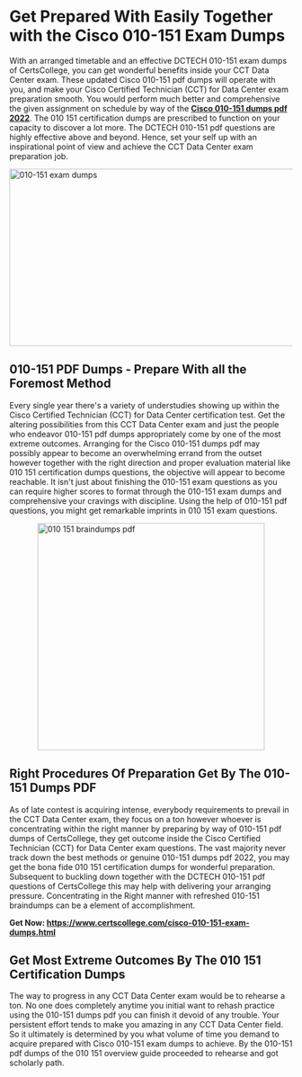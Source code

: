 <h1><strong>Get Prepared With Easily Together with the Cisco 010-151 Exam Dumps&nbsp;</strong></h1>
<p><span style="font-weight: 400;">With an arranged timetable and an effective DCTECH 010-151 exam dumps of CertsCollege, you can get wonderful benefits inside your CCT Data Center exam. These updated Cisco 010-151 pdf dumps will operate with you, and make your Cisco Certified Technician (CCT) for Data Center exam preparation smooth. You would perform much better and comprehensive the given assignment on schedule by way of the <strong><a href="https://www.certscollege.com/cisco-010-151-exam-dumps.html">Cisco 010-151 dumps pdf 2022</a></strong>. The 010 151 certification dumps are prescribed to function on your capacity to discover a lot more. The DCTECH 010-151 pdf questions are highly effective above and beyond. Hence, set your self up with an inspirational point of view and achieve the CCT Data Center exam preparation job.&nbsp;</span></p>
<p><span style="font-weight: 400;"><img style="display: block; margin-left: auto; margin-right: auto;" src="https://i.ibb.co/CPDK3ps/Yellow-and-Blue-Initiative-Blog-Banner.png" alt="010-151 exam dumps" width="559" height="315" /></span></p>
<h2><strong>010-151 PDF Dumps - Prepare With all the Foremost Method</strong></h2>
<p><span style="font-weight: 400;">Every single year there's a variety of understudies showing up within the Cisco Certified Technician (CCT) for Data Center certification test. Get the altering possibilities from this CCT Data Center exam and just the people who endeavor 010-151 pdf dumps appropriately come by one of the most extreme outcomes. Arranging for the Cisco 010-151 dumps pdf may possibly appear to become an overwhelming errand from the outset however together with the right direction and proper evaluation material like 010 151 certification dumps questions, the objective will appear to become reachable. It isn't just about finishing the 010-151 exam questions as you can require higher scores to format through the 010-151 exam dumps and comprehensive your cravings with discipline. Using the help of 010-151 pdf questions, you might get remarkable imprints in 010 151 exam questions.</span></p>
<p><span style="font-weight: 400;"><a href="https://tinyurl.com/yclxo52w"><img style="display: block; margin-left: auto; margin-right: auto;" src="https://i.ibb.co/9tMrhdY/Teacher-Appreciation-Invitation.png" alt="010 151 braindumps pdf " width="404" height="404" /></a></span></p>
<h2><strong>Right Procedures Of Preparation Get By The 010-151 Dumps PDF</strong></h2>
<p><span style="font-weight: 400;">As of late contest is acquiring intense, everybody requirements to prevail in the CCT Data Center exam, they focus on a ton however whoever is concentrating within the right manner by preparing by way of 010-151 pdf dumps of CertsCollege, they get outcome inside the Cisco Certified Technician (CCT) for Data Center exam questions. The vast majority never track down the best methods or genuine 010-151 dumps pdf 2022, you may get the bona fide 010 151 certification dumps for wonderful preparation. Subsequent to buckling down together with the DCTECH 010-151 pdf questions of CertsCollege this may help with delivering your arranging pressure. Concentrating in the Right manner with refreshed 010-151 braindumps can be a element of accomplishment.</span></p>
<p><span style="font-weight: 400;"><strong>Get Now: <a href="https://www.certscollege.com/cisco-010-151-exam-dumps.html">https://www.certscollege.com/cisco-010-151-exam-dumps.html</a></strong></span></p>
<h2><strong>Get Most Extreme Outcomes By The 010 151 Certification Dumps</strong></h2>
<p><span style="font-weight: 400;">The way to progress in any CCT Data Center exam would be to rehearse a ton. No one does completely anytime you initial want to rehash practice using the 010-151 dumps pdf you can finish it devoid of any trouble. Your persistent effort tends to make you amazing in any CCT Data Center field. So it ultimately is determined by you what volume of time you demand to acquire prepared with Cisco 010-151 exam dumps to achieve. By the 010-151 pdf dumps of the 010 151 overview guide proceeded to rehearse and got scholarly path.</span></p>
